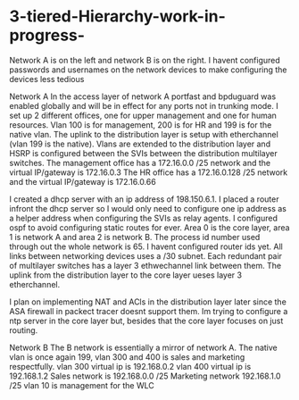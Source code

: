# 3-tiered-Hierarchy-work-in-progress-
Network A is on the left and network B is on the right.
I havent configured passwords and usernames on the network devices to make configuring the devices less tedious

Network A
In the access layer of network A portfast and bpduguard was enabled globally and will be in effect for any ports not in trunking mode.
I set up 2 different offices, one for upper management and one for human resources. Vlan 100 is for management, 200 is for HR and 199 is for the native vlan.
The uplink to the distribution layer is setup with etherchannel (vlan 199 is the native). Vlans are extended to the distribution layer and HSRP is configured between the SVIs between the distribution multilayer switches.
The management office has a 172.16.0.0 /25 network and the virtual IP/gateway is 172.16.0.3
The HR office has a 172.16.0.128 /25 network and the virtual IP/gateway is 172.16.0.66

I created a dhcp server with an ip address of 198.150.6.1. I placed a router infront the dhcp server so I would only need to configure one ip address as a helper address when configuring the SVIs as relay agents.
I configured ospf to avoid configuring static routes for ever. Area 0 is the core layer, area 1 is network A and area 2 is network B. The process id number used through out the whole network is 65. I havent configured router ids yet.
All links between networking devices uses a /30 subnet. 
Each redundant pair of multilayer switches has a layer 3 ethwechannel link between them.
The uplink from the distribution layer to the core layer ueses layer 3 etherchannel.

I plan on implementing NAT and ACls in the distribution layer later since the ASA firewall in packect tracer doesnt support them. 
Im trying to configure a ntp server in the core layer but, besides that the core layer focuses on just routing.

Network B
The B network is essentially a mirror of network A. The native vlan is once again 199, vlan 300 and 400 is sales and marketing respectfully.
vlan 300 virtual ip is 192.168.0.2
vlan 400 virtual ip is 192.168.1.2
Sales network is 192.168.0.0 /25
Marketing network 192.168.1.0 /25
vlan 10 is management for the WLC

